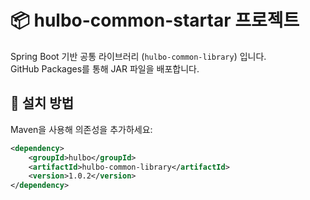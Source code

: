 # 📦 hulbo-common-startar 프로젝트

Spring Boot 기반 공통 라이브러리 (`hulbo-common-library`) 입니다.  
GitHub Packages를 통해 JAR 파일을 배포합니다.

## 🚀 설치 방법
Maven을 사용해 의존성을 추가하세요:

```xml
<dependency>
    <groupId>hulbo</groupId>
    <artifactId>hulbo-common-library</artifactId>
    <version>1.0.2</version>
</dependency>
